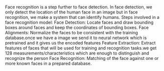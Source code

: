 Face recognition is a step further to face detection. In face detection, we only detect the location of the human face in an image but in face recognition, we make a system that can identify humans.
Steps involved in a face recognition model:
Face Detection: Locate faces and draw bounding boxes around faces and keep the coordinates of bounding boxes.
Face Alignments: Normalize the faces to be consistent with the training database.once we have a image we send it to neural network which is pretrained and it gives us the encoded features
Feature Extraction: Extract features of faces that will be used for training and recognition tasks.we get 128 measurements/characteristics which are enough to distinguish and recognize the person
Face Recognition: Matching of the face against one or more known faces in a prepared database.
